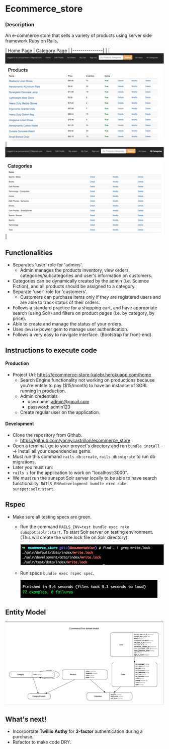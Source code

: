 # Ecommerce_store

### Description
An e-commerce store that sells a variety of products using server side framework Ruby on Rails.

| Home Page     | Category Page               |
|---------------|                             |
| ![](ecommerce_home.png)| ![](categories.png)|

## Functionalities
* Separates 'user' role for 'admins'.
  - Admin manages the products inventory, view orders, categories/subcategories and user's information on customers.
* Categories can be dynamically created by the admin (i.e. Science Fiction), and all products should be assigned to a category.
* Separate 'user' role for 'customers'.
  - Customers can purchase items only if they are registered users and are able to track status of their orders.
* Follows a standard practice for a shopping cart, and have appropriate search (using Solr) and filters on product pages (i.e. by category, by price).
* Able to create and manage the status of your orders.
* Uses `devise` power gem to manage user authentication.
* Follows a very easy to navigate interface.
(Bootstrap for front-end).

## Instructions to execute code

#### Production
* Project Url: https://ecommerce-store-kalebr.herokuapp.com/home
  - Search Engine functionality not working on productions because you're entitle to pay ($15/month) to have an instance of SORL running in production.
  - Admin credentials
    * username: admin@gmail.com
    * password: admin123
  - Create regular user on the application.

#### Development
* Clone the repository from Github.
  - https://github.com/yannycastrillon/ecommerce_store
* Open a terminal, go to your proyect's directory and run `bundle install` --> Install all your dependencies gems.
* Must run this command `rails db:create`, `rails db:migrate` to run db migrations.
* Later you must run:
* `rails s`  for the application to work on "localhost:3000".
* We must run the sunspot Solr server locally to be able to have search functionality. `RAILS_ENV=development bundle exec rake sunspot:solr:start`.

## Rspec
* Make sure all testing specs are green.
  - Run the command `RAILS_ENV=test bundle exec rake sunspot:solr:start`. To start Solr server on testing environment. (This will create the write.lock file on Solr directory).

    ![](write.lock.png)

  - Run specs `bundle exec rspec spec`.

    ![](rspec_ecommerce.png)

## Entity Model

![](entity_model_ecommerce_store.png)

## What's next!

- Incorportate **Twillio Authy** for **2-factor** authentication during a purchase.
- Refactor to make code DRY.


